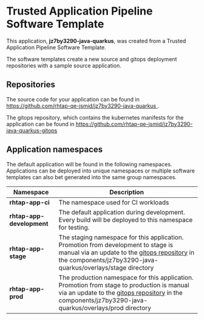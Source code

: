 # Trusted Application Pipeline Software Template

This application, **jz7by3290-java-quarkus**, was created from a Trusted Application Pipeline Software Template.

The software templates create a new source and gitops deployment repositories with a sample source application. 

## Repositories

The source code for your application can be found in [https://github.com/rhtap-qe-jsmid/jz7by3290-java-quarkus ](https://github.com/rhtap-qe-jsmid/jz7by3290-java-quarkus ).
 
The gitops repository, which contains the kubernetes manifests for the application can be found in 
[https://github.com/rhtap-qe-jsmid/jz7by3290-java-quarkus-gitops ](https://github.com/rhtap-qe-jsmid/jz7by3290-java-quarkus-gitops ) 

## Application namespaces 

The default application will be found in the following namespaces. Applications can be deployed into unique namespaces or multiple software templates can also bet generated into the same group namespaces.  

|  Namespace   |  Description   |  
| -------- | -------- |
| **rhtap-app-ci** | The namespace used for CI workloads |
| **rhtap-app-development** | The default application during development. Every build will be deployed to this namespace for testing. |
| **rhtap-app-stage** | The staging namespace for this application. Promotion from development to stage is manual via an update to the [gitops repository](https://github.com/rhtap-qe-jsmid/jz7by3290-java-quarkus-gitops ) in the components/jz7by3290-java-quarkus/overlays/stage directory |
| **rhtap-app-prod** | The production namespace for this application. Promotion from stage to production is manual via an update to the [gitops repository](https://github.com/rhtap-qe-jsmid/jz7by3290-java-quarkus-gitops ) in the components/jz7by3290-java-quarkus/overlays/prod directory |